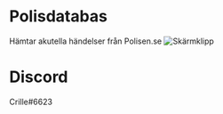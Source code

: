 # Polisdatabas
Hämtar akutella händelser från Polisen.se
![Skärmklipp](https://user-images.githubusercontent.com/20803604/211649870-2c5d6e17-c9a3-4144-89e3-3bb600f9acbc.PNG)


# Discord
Crille#6623
